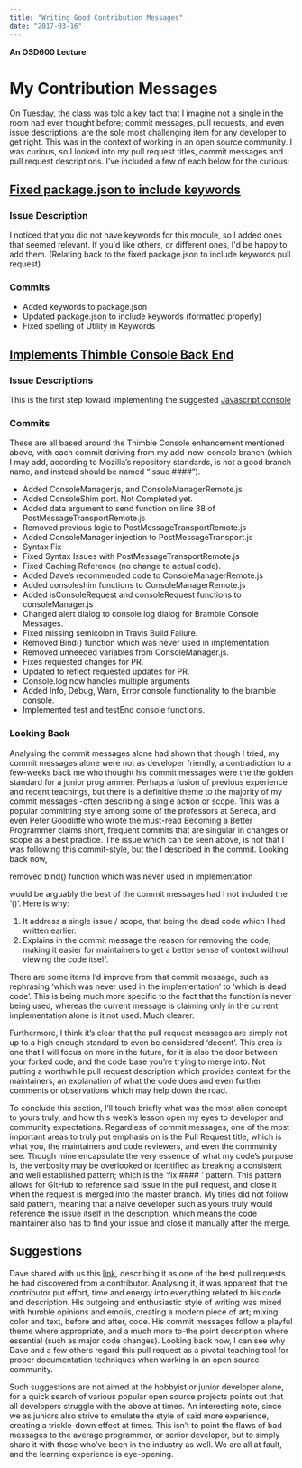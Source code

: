 ```yaml
---
title: "Writing Good Contribution Messages"
date: "2017-03-16"
---
```


**An OSD600 Lecture**

# My Contribution Messages

On Tuesday, the class was told a key fact that I imagine not a single in the room had ever thought before; commit messages, pull requests, and even issue descriptions, are the sole most challenging item for any developer to get right. This was in the context of working in an open source community. I was curious, so I looked into my pull request titles, commit messages and pull request descriptions. I’ve included a few of each below for the curious:

## [Fixed package.json to include keywords](https://github.com/isaacs/node-glob/pull/317)

### Issue Description

I noticed that you did not have keywords for this module, so I added ones that seemed relevant. If you'd like others, or different ones, I'd be happy to add them. (Relating back to the fixed package.json to include keywords pull request)

### Commits

- Added keywords to package.json
- Updated package.json to include keywords (formatted properly)
- Fixed spelling of Utility in Keywords

## [Implements Thimble Console Back End](https://github.com/mozilla/brackets/pull/624#pullrequestreview-26614900)

### Issue Descriptions

This is the first step toward implementing the suggested [Javascript console](https://github.com/mozilla/thimble.mozilla.org/issues/1675)

### Commits

These are all based around the Thimble Console enhancement mentioned above, with each commit deriving from my add-new-console branch (which I may add, according to Mozilla’s repository standards, is not a good branch name, and instead should be named “issue ####”).

- Added ConsoleManager.js, and ConsoleManagerRemote.js.
- Added ConsoleShim port. Not Completed yet.
- Added data argument to send function on line 38 of PostMessageTransportRemote.js
- Removed previous logic to PostMessageTransportRemote.js
- Added ConsoleManager injection to PostMessageTransport.js
- Syntax Fix
- Fixed Syntax Issues with PostMessageTransportRemote.js
- Fixed Caching Reference (no change to actual code).
- Added Dave’s recommended code to ConsoleManagerRemote.js
- Added consoleshim functions to ConsoleManagerRemote.js
- Added isConsoleRequest and consoleRequest functions to consoleManager.js
- Changed alert dialog to console.log dialog for Bramble Console Messages.
- Fixed missing semicolon in Travis Build Failure.
- Removed Bind() function which was never used in implementation.
- Removed unneeded variables from ConsoleManager.js.
- Fixes requested changes for PR.
- Updated to reflect requested updates for PR.
- Console.log now handles multiple arguments
- Added Info, Debug, Warn, Error console functionality to the bramble console.
- Implemented test and testEnd console functions.

### Looking Back

Analysing the commit messages alone had shown that though I tried, my commit messages alone were not as developer friendly, a contradiction to a few-weeks back me who thought his commit messages were the the golden standard for a junior programmer. Perhaps a fusion of previous experience and recent teachings, but there is a definitive theme to the majority of my commit messages -often describing a single action or scope. This was a popular committing style among some of the professors at Seneca, and even Peter Goodliffe who wrote the must-read Becoming a Better Programmer claims short, frequent commits that are singular in changes or scope as a best practice. The issue which can be seen above, is not that I was following this commit-style, but the I described in the commit. Looking back now,

removed bind() function which was never used in implementation

would be arguably the best of the commit messages had I not included the ‘()’. Here is why:

1. It address a single issue / scope, that being the dead code which I had written earlier.
2. Explains in the commit message the reason for removing the code, making it easier for maintainers to get a better sense of context without viewing the code itself.

There are some items I’d improve from that commit message, such as rephrasing ‘which was never used in the implementation’ to ‘which is dead code’. This is being much more specific to the fact that the function is never being used, whereas the current message is claiming only in the current implementation alone is it not used. Much clearer.

Furthermore, I think it’s clear that the pull request messages are simply not up to a high enough standard to even be considered ‘decent’. This area is one that I will focus on more in the future, for it is also the door between your forked code, and the code base you’re trying to merge into. Not putting a worthwhile pull request description which provides context for the maintainers, an explanation of what the code does and even further comments or observations which may help down the road.

To conclude this section, I’ll touch briefly what was the most alien concept to yours truly, and how this week’s lesson open my eyes to developer and community expectations. Regardless of commit messages, one of the most important areas to truly put emphasis on is the Pull Request title, which is what you, the maintainers and code reviewers, and even the community see. Though mine encapsulate the very essence of what my code’s purpose is, the verbosity may be overlooked or identified as breaking a consistent and well established pattern; which is the ‘fix #### ’ pattern. This pattern allows for GitHub to reference said issue in the pull request, and close it when the request is merged into the master branch. My titles did not follow said pattern, meaning that a naive developer such as yours truly would reference the issue itself in the description, which means the code maintainer also has to find your issue and close it manually after the merge.

## Suggestions

Dave shared with us this [link](https://github.com/mozilla/thimble.mozilla.org/pull/1559), describing it as one of the best pull requests he had discovered from a contributor. Analysing it, it was apparent that the contributor put effort, time and energy into everything related to his code and description. His outgoing and enthusiastic style of writing was mixed with humble opinions and emojis, creating a modern piece of art; mixing color and text, before and after, code. His commit messages follow a playful theme where appropriate, and a much more to-the point description where essential (such as major code changes). Looking back now, I can see why Dave and a few others regard this pull request as a pivotal teaching tool for proper documentation techniques when working in an open source community.

Such suggestions are not aimed at the hobbyist or junior developer alone, for a quick search of various popular open source projects points out that all developers struggle with the above at times. An interesting note, since we as juniors also strive to emulate the style of said more experience, creating a trickle-down effect at times. This isn’t to point the flaws of bad messages to the average programmer, or senior developer, but to simply share it with those who’ve been in the industry as well. We are all at fault, and the learning experience is eye-opening.
